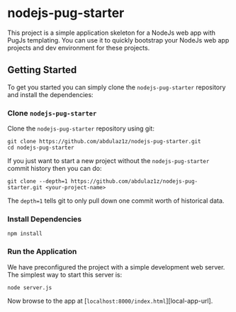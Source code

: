 # nodejs-pug-starter

This project is a simple application skeleton for a NodeJs web app with PugJs templating. You can use it to quickly bootstrap your NodeJs web app projects and dev environment for these projects.


## Getting Started

To get you started you can simply clone the `nodejs-pug-starter` repository and install the dependencies:

### Clone `nodejs-pug-starter`

Clone the `nodejs-pug-starter` repository using git:

```
git clone https://github.com/abdulaz1z/nodejs-pug-starter.git
cd nodejs-pug-starter
```

If you just want to start a new project without the `nodejs-pug-starter` commit history then you can do:

```
git clone --depth=1 https://github.com/abdulaz1z/nodejs-pug-starter.git <your-project-name>
```

The `depth=1` tells git to only pull down one commit worth of historical data.

### Install Dependencies

```
npm install
```

### Run the Application

We have preconfigured the project with a simple development web server. The simplest way to start
this server is:

```
node server.js
```

Now browse to the app at [`localhost:8000/index.html`][local-app-url].
